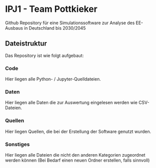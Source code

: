 # IPJ1 - Team Pottkieker

Github Repository für eine Simulationssoftware zur Analyse des EE-Ausbaus in Deutschland bis 2030/2045

## Dateistruktur

Das Repository ist wie folgt aufgebaut:

### Code

Hier liegen alle Python- / Jupyter-Quelldateien.

### Daten

Hier liegen alle Daten die zur Auswertung eingelesen werden wie CSV-Dateien.

### Quellen

Hier liegen Quellen, die bei der Erstellung der Software genutzt wurden.

### Sonstiges

Hier liegen alle Dateien die nicht den anderen Kategorien zugeordnet werden können (Bei Bedarf einen neuen Ordner erstellen, falls sinnvoll)
